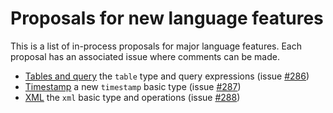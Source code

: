 # Proposals for new language features

This is a list of in-process proposals for major language features. Each proposal has an associated issue where comments can be made.
  
  * [Tables and query](tablequery/tablequery.md) the `table` type and query expressions (issue [#286](https://github.com/ballerina-platform/ballerina-spec/issues/286))
  * [Timestamp](timestamp/timestamp.md) a new `timestamp` basic type (issue [#287](https://github.com/ballerina-platform/ballerina-spec/issues/287))
  * [XML](xml/xml.md) the `xml` basic type and operations (issue [#288](https://github.com/ballerina-platform/ballerina-spec/issues/288))
  